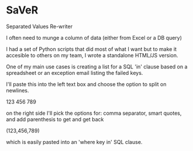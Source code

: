 SaVeR
=====

Separated Values Re-writer


I often need to munge a column of data (either from Excel or a DB query)

I had a set of Python scripts that did most of what I want but to make it accesible to others on my team, I wrote a standalone HTML/JS version.

One of my main use cases is creating a list for a SQL 'in' clause based on a spreadsheet or an exception email listing the failed keys.

I'll paste this into the left text box and choose the option to split on newlines.

123
456
789

on the right side I'll pick the options for:
comma separator, smart quotes, and add parenthesis to get
and get back

(123,456,789)

which is easily pasted into an 'where key in' SQL clause.




